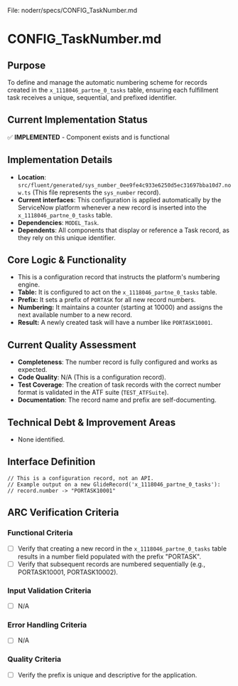 File: noderr/specs/CONFIG_TaskNumber.md

# CONFIG_TaskNumber.md

## Purpose
To define and manage the automatic numbering scheme for records created in the `x_1118046_partne_0_tasks` table, ensuring each fulfillment task receives a unique, sequential, and prefixed identifier.

## Current Implementation Status
✅ **IMPLEMENTED** - Component exists and is functional

## Implementation Details
- **Location**: `src/fluent/generated/sys_number_0ee9fe4c933e6250d5ec31697bba10d7.now.ts` (This file represents the `sys_number` record).
- **Current interfaces**: This configuration is applied automatically by the ServiceNow platform whenever a new record is inserted into the `x_1118046_partne_0_tasks` table.
- **Dependencies**: `MODEL_Task`.
- **Dependents**: All components that display or reference a Task record, as they rely on this unique identifier.

## Core Logic & Functionality
-   This is a configuration record that instructs the platform's numbering engine.
-   **Table:** It is configured to act on the `x_1118046_partne_0_tasks` table.
-   **Prefix:** It sets a prefix of `PORTASK` for all new record numbers.
-   **Numbering:** It maintains a counter (starting at 10000) and assigns the next available number to a new record.
-   **Result:** A newly created task will have a number like `PORTASK10001`.

## Current Quality Assessment
- **Completeness**: The number record is fully configured and works as expected.
- **Code Quality**: N/A (This is a configuration record).
- **Test Coverage**: The creation of task records with the correct number format is validated in the ATF suite (`TEST_ATFSuite`).
- **Documentation**: The record name and prefix are self-documenting.

## Technical Debt & Improvement Areas
- None identified.

## Interface Definition
```servicenow
// This is a configuration record, not an API.
// Example output on a new GlideRecord('x_1118046_partne_0_tasks'):
// record.number -> "PORTASK10001"
```

## ARC Verification Criteria

### Functional Criteria
- [ ] Verify that creating a new record in the `x_1118046_partne_0_tasks` table results in a number field populated with the prefix "PORTASK".
- [ ] Verify that subsequent records are numbered sequentially (e.g., PORTASK10001, PORTASK10002).

### Input Validation Criteria  
- [ ] N/A

### Error Handling Criteria
- [ ] N/A

### Quality Criteria
- [ ] Verify the prefix is unique and descriptive for the application.